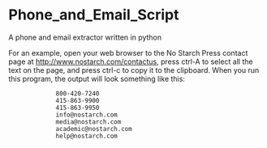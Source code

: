 # Phone_and_Email_Script
A phone and email extractor written in python

For an example, open your web browser to the No Starch Press contact page at http://www.nostarch.com/contactus, press ctrl-A to select all the text on the page, and press ctrl-c to copy it to the clipboard. When you run this program, the output will look something like this:
```             Copied to clipboard:
             800-420-7240
             415-863-9900
             415-863-9950
             info@nostarch.com
             media@nostarch.com
             academic@nostarch.com
             help@nostarch.com
```
